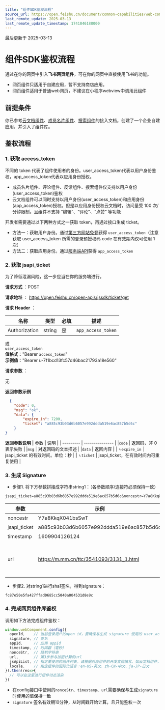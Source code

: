 ```yaml
---
title: "组件SDK鉴权流程"
source_url: https://open.feishu.cn/document/common-capabilities/web-components/component-sdk-authentication-process
last_remote_update: 2025-03-13
last_remote_update_timestamp: 1741846188000
---
```

最后更新于 2025-03-13

# 组件SDK鉴权流程
通过在你的网页中引入**飞书网页组件**，可在你的网页中直接使用飞书的功能。
- 网页组件只适用于自建应用，暂不支持商店应用。
- 网页组件适用于普通web网页，不建议在小程序webview中调用此组件

## 前提条件
你已参考[云文档组件](https://open.feishu.cn/document/uYjL24iN/uYDO3YjL2gzN24iN3cjN/introduction)、[成员名片组件](https://open.feishu.cn/document/uYjL24iN/uQDO3YjL0gzN24CN4cjN/profile-component)、[搜索组件](https://open.feishu.cn/document/uYjL24iN/uQDO3YjL0gzN24CN4cjN/selector)的接入文档，创建了一个企业自建应用，并引入了组件库。

## 鉴权流程
### 1. 获取 access_token
不同的 token 代表了组件使用者的身份。user_access_token代表以用户身份鉴权，app_access_token代表以应用身份授权。
- 成员名片组件、评论组件、反馈组件、搜索组件仅支持以用户身份(user_access_token)鉴权
- 云文档组件可以同时支持以用户身份(user_access_token)和应用身份(app_access_token)授权。但是以应用身份授权云文档时，访问量受 100 次/分钟限制，且组件不支持 “编辑”、“评论”、“点赞” 等功能

开发者需要通过以下两种方式之一获取 token，再通过接口生成 ticket。

- 方法一：获取用户身份。通过[第三方网站免登](https://open.feishu.cn/document/ukTMukTMukTM/uETOwYjLxkDM24SM5AjN)获得 `user_access_token`（注意获取 user_access_token 所需的登录预授权码 code 在有效期内仅可使用 1 次）
- 方法二：获取应用身份。通过[服务端API](https://open.feishu.cn/document/ukTMukTMukTM/ukDNz4SO0MjL5QzM/auth-v3/auth/app_access_token_internal)获得 `app_access_token`

### 2. 获取 jsapi_ticket

为了降低泄漏风险，这一步应当在你的服务端进行。

**请求方式** ：POST

**请求地址** ： https://open.feishu.cn/open-apis/jssdk/ticket/get

**请求 Header** ：

名称 | 类型 | 必填 | 描述
--- | --- | --- | ---
Authorization | string | 是 | `app_access_token`  
或  
`user_access_token`  
**值格式**："Bearer `access_token`"  
**示例值**："Bearer u-7f1bcd13fc57d46bac21793a18e560"

**请求参数** ：

无

**返回参数示例**

```json
  {
    "code": 0,
    "msg": "ok",
    "data": {
        "expire_in": 7200,
        "ticket": "a885c93b03d6b6057e992ddda519e6ac857b5d6c"
    }
}
  ```

**返回参数说明**
  | 参数        | 说明           | 
| --------- | --------------- |
|`code` | 返回码，非 0 表示失败 |
  |`msg` | 对返回码的文本描述 |
  |`data` | 返回内容 |
  |` ∟expire_in` | jsapi_ticket 的有效时间。单位：秒 |
  |` ∟ticket` | jsapi_ticket，在有效时间内可重复使用 |

### 3. 生成 Signature
 - 步骤1. 将下方参数拼接成字符串string1：（各参数顺序/连接符必须保持一致）

```
jsapi_ticket=a885c93b03d6b6057e992ddda519e6ac857b5d6c&noncestr=Y7a8KkqX041bsSwT&timestamp=1609904126124&url=https://m.mm.cn/ttc/3541093/3131_1.html
```

| 参数        | 示例           |  说明 
| --------- | --------------- |--------------- |
|noncestr | Y7a8KkqX041bsSwT |  一个随机字符串，由数字、字母组成|
|jsapi_ticket|a885c93b03d6b6057e992ddda519e6ac857b5d6c|上一步通过 token 取得的 ticket|
|timestamp | 1609904126124 | 时间戳（毫秒）， 一般情况下请取当前时间。|
|url | https://m.mm.cn/ttc/3541093/3131_1.html |  调用飞书组件的页面的url，不要包括#、?后面的参数。 比如原url是https://m.mm.cn/ttc/3541093/3131_1.html#subtitle?foo=bar，则实际应该传入https://m.mm.cn/ttc/3541093/3131_1.html|

- 步骤2. 对string1进行sha1签名，得到signature：
```
fc87e50e5fa427ffad0685cc5040a004531d8e9c
```

### 4. 完成网页组件库鉴权
调用如下方法完成组件鉴权：
```js
window.webComponent.config({
  openId,    // 当前登录用户的open id，要确保与生成 signature 使用的 user_access_token 相对应，使用 app_access_token 时此项不填。注意：仅云文档组件可使用app_access_token
  signature, // 签名
  appId,     // 应用 appId
  timestamp, // 时间戳（毫秒）
  nonceStr,  // 随机字符串
  url,       // 第3步参与加密计算的url
  jsApiList, // 指定要使用的组件列表，请根据对应组件的开发文档填写。如云文档组件，填写['DocsComponent']
  locale,    // 指定组件的国际化语言：en-US-英文、zh-CN-中文、ja-JP-日文
}).then(res=>{
  // 可以在这里进行组件动态渲染
})
```
- 在config接口中使用的`nonceStr`、`timestamp`、`url`需要确保与生成`signature`时使用的值保持一致
- `signature` 签名有效期10分钟，从时间戳开始计算，且只能鉴权一次
